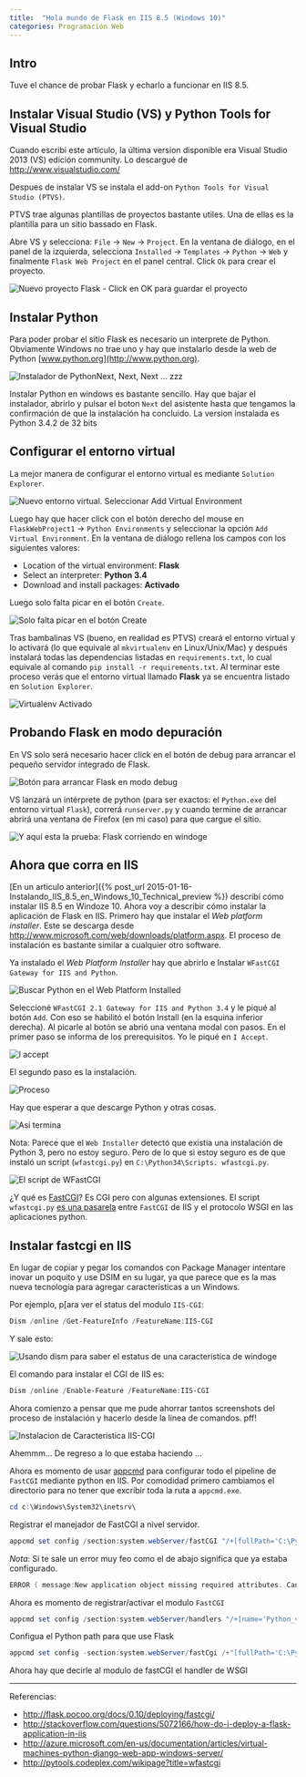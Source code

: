 ```yaml
---
title:  "Hola mundo de Flask en IIS 8.5 (Windows 10)"
categories: Programación Web
---
```

## Intro

Tuve el chance de probar Flask y echarlo a funcionar en IIS 8.5.

## Instalar Visual Studio (VS) y Python Tools for Visual Studio

Cuando escribi este artículo, la última version disponible era Visual Studio
2013 (VS) edición community. Lo descargué de <http://www.visualstudio.com/>

Despues de instalar VS se instala el add-on `Python Tools for Visual Studio (PTVS)`.

PTVS trae algunas plantillas de proyectos bastante utiles. Una de ellas es la
plantilla para un sitio bassado en Flask.

Abre VS y selecciona: `File` → `New` → `Project`. En la ventana de diálogo, en
el panel de la izquierda, selecciona `Installed` → `Templates` → `Python` → `Web` y
finalmente `Flask Web Project` en el panel central. Click `Ok` para crear el
proyecto.

![Nuevo proyecto Flask - Click en OK para guardar el proyecto](/media/Screenshot_from_2015_01_19_15_51_37.png)

## Instalar Python

Para poder probar el sitio Flask es necesario un interprete de Python.
Obviamente Windows no trae uno y hay que instalarlo desde la web de Python
[www.python.org](http://www.python.org).

![Instalador de PythonNext, Next, Next ... zzz](/media/Screenshot_from_2015_01_19_16_17_10.png)

Instalar Python en windows es bastante sencillo. Hay que bajar el
instalador, abrirlo y pulsar el boton `Next` del asistente hasta que tengamos la
confirmación de que la instalación ha concluido. La version instalada es
Python 3.4.2 de 32 bits

## Configurar el entorno virtual

La mejor manera de configurar el entorno virtual es mediante `Solution Explorer`.

![Nuevo entorno virtual. Seleccionar Add Virtual Environment](/media/Screenshot_from_2015_01_20_11_57_03_0.png)

Luego hay que hacer click con el botón derecho del mouse en `FlaskWebProject1`
→ `Python Environments` y seleccionar la opción `Add Virtual Environment`. En
la ventana de diálogo rellena los campos con los siguientes valores:

* Location of the virtual environment: **Flask**
* Select an interpreter: **Python 3.4**
* Download and install packages: **Activado**

Luego solo falta picar en el botón `Create`.

![Solo falta picar en el botón Create](/media/Screenshot_from_2015-01-20.png)

Tras bambalinas VS (bueno, en realidad es PTVS) creará el entorno virtual y lo
activará (lo que equivale al `mkvirtualenv` en Linux/Unix/Mac) y después
instalará todas las dependencias listadas en `requirements.txt`, lo cual
equivale al comando  `pip install -r requirements.txt`. Al terminar este proceso
verás que el entorno virtual llamado **Flask** ya se encuentra listado en `Solution
Explorer`.

![Virtualenv Activado](/media/Screenshot_from_2015-01-20_16-09-23.png)

## Probando Flask en modo depuración

En VS solo será necesario hacer click en el botón de debug para arrancar el
pequeño servidor integrado de Flask.

![Botón para arrancar Flask en modo debug](/media/Screenshot_from_2015_01_20_16_14_07.png)

VS lanzará un intérprete de python (para ser exactos: el `Python.exe` del
entorno virtual `Flask`), correrá `runserver.py` y cuando termine de arrancar
abrirá una ventana de Firefox (en mi caso) para que cargue el sitio.

![Y aquí esta la prueba: Flask corriendo en windoge](/media/Screenshot_from_2015_01_20_16_13_47.png)

## Ahora que corra en IIS

[En un articulo anterior]({% post_url 2015-01-16-Instalando_IIS_8.5_en_Windows_10_Technical_preview %})
describí cómo instalar IIS 8.5 en Windoze 10. Ahora voy a describir cómo
instalar la aplicación de Flask en IIS. Primero hay que instalar el *Web
platform installer*. Este se descarga desde
<http://www.microsoft.com/web/downloads/platform.aspx>. El proceso de
instalación es bastante similar a cualquier otro software.

Ya instalado el *Web Platform Installer* hay que abrirlo e Instalar `WFastCGI Gateway for IIS and Python`.

![Buscar `Python` en el Web Platform Installed](/media/Screenshot_from_2015_01_20_16_32_45.png)

Seleccioné `WFastCGI 2.1 Gateway for IIS and Python 3.4` y le piqué al botón
`Add`. Con eso se habilitó el botón Install (en la esquina inferior derecha).
Al picarle al botón se abrió una ventana modal con pasos. En el primer paso se
informa de los prerequisitos. Yo le piqué en `I Accept`.

![I accept](/media/Screenshot_from_2015_01_20_16_37_58.png)

El segundo paso es la instalación.

![Proceso](/media/Screenshot_from_2015_01_20_16_39_38.png)

Hay que esperar a que descarge Python y otras cosas.

![Asi termina](/media/Screenshot_from_2015_01_20_16_40_15.png)

Nota: Parece que el `Web Installer` detectó que existía una instalación de
Python 3, pero no estoy seguro. Pero de lo que si estoy seguro es de que
instaló un script (`wfastcgi.py`) en `C:\Python34\Scripts. wfastcgi.py`.

![El script de WFastCGI](/media/Screenshot_from_2015_01_21_15_46_02.png)

¿Y qué es [FastCGI](http://www.fastcgi.com/)? Es CGI pero con algunas
extensiones. El script `wfastcgi.py` [es una
pasarela](http://pytools.codeplex.com/wikipage?title=wfastcgi) entre `FastCGI`
de IIS y el protocolo WSGI en las aplicaciones python.

## Instalar fastcgi en IIS

En lugar de copiar y pegar los comandos con Package Manager intentare inovar
un poquito y use DSIM en su lugar, ya que parece que es la mas nueva
tecnología para agregar características a un Windows.

Por ejemplo, p[ara ver el status del modulo `IIS-CGI`:

```powershell
Dism /online /Get-FeatureInfo /FeatureName:IIS-CGI
```

Y sale esto:

![Usando dism para saber el estatus de una caracteristica de windoge](/media/Screenshot_from_2015_01_21_15_26_42.png)

El comando para instalar el CGI de IIS es:

```powershell
Dism /online /Enable-Feature /FeatureName:IIS-CGI
```

Ahora comienzo a pensar que me pude ahorrar tantos screenshots del proceso de
instalación y hacerlo desde la línea de comandos. pff!

![Instalacion de Caracteristica IIS-CGI](/media/Screenshot_from_2015_01_21_15_31_07.png)

Ahemmm... De regreso a lo que estaba haciendo ...

Ahora es momento de usar [appcmd](http://www.iis.net/learn/get-started/getting-started-with-iis/getting-started-with-appcmdexe)
para configurar todo el pipeline de `FastCGI` mediante python en IIS. Por
comodidad primero cambiamos el directorio para no tener que excribir toda la
ruta a `appcmd.exe`.

```powershell
cd c:\Windows\System32\inetsrv\
```

Registrar el manejador de FastCGI a nivel servidor.

```powershell
appcmd set config /section:system.webServer/fastCGI "/+[fullPath='C:\Python34\python.exe', arguments='C:\Python34\Scripts\wfastcgi.py']"
```

*Nota*: Si te sale un error muy feo como el de abajo significa que ya estaba
configurado.

```powershell
ERROR ( message:New application object missing required attributes. Cannot add duplicate collection entry of type 'application' with combined key attributes 'fullPath, arguments' respectively set to 'C:\Python34\python.exe, C:\Python34\Scripts\wfastcgi.py' )
```

Ahora es momento de registrar/activar el modulo `FastCGI`

```powershell
appcmd set config /section:system.webServer/handlers "/+[name='Python_via_FastCGI',path='*',verb='*',modules='FastCgiModule',scriptProcessor='c:\Python34\python.exe|C:\Python34\Scripts\wfastcgi.py',resourceType='Unspecified']"
```
Configua el Python path para que use Flask

```powershell
appcmd set config -section:system.webServer/fastCgi /+"[fullPath='C:\Python34\python.exe', arguments='C:\Python34\Scripts\wfastcgi.py'].environmentVariables.[name='PYTHONPATH',value='C:\inetpub\apps\Flask']" /commit:apphost
```
Ahora hay que decirle al modulo de fastCGI el handler de WSGI

----
Referencias:

* <http://flask.pocoo.org/docs/0.10/deploying/fastcgi/>
* <http://stackoverflow.com/questions/5072166/how-do-i-deploy-a-flask-application-in-iis>
* <http://azure.microsoft.com/en-us/documentation/articles/virtual-machines-python-django-web-app-windows-server/>
* <http://pytools.codeplex.com/wikipage?title=wfastcgi>
